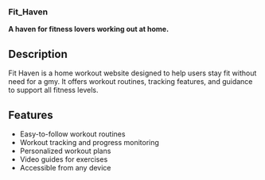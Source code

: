 ### Fit_Haven 
**A haven for fitness lovers working out at home.**

## Description 
<body>
  <p>Fit Haven is a home workout website designed to help users stay fit without need for a gmy. It offers workout routines, tracking features, and guidance to support all fitness levels.</p>
</body>

## Features 
- Easy-to-follow workout routines
- Workout tracking and progress monitoring
- Personalized workout plans
- Video guides for exercises
- Accessible from any device
